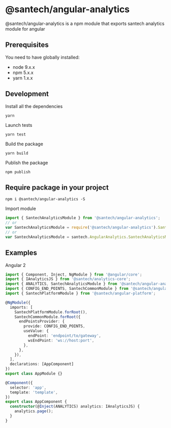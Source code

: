 # @santech/angular-analytics

@santech/angular-analytics is a npm module that exports santech analytics module for angular

## Prerequisites

You need to have globally installed:

* node 9.x.x
* npm 5.x.x
* yarn 1.x.x

## Development

Install all the dependencies

```
yarn
```

Launch tests

```
yarn test
```

Build the package

```
yarn build
```

Publish the package

```
npm publish
```

## Require package in your project

```
npm i @santech/angular-analytics -S
```

Import module

```javascript
import { SantechAnalyticsModule } from '@santech/angular-analytics';
// or
var SantechAnalyticsModule = require('@santech/angular-analytics').SantechAnalyticsModule;
// or
var SantechAnalyticsModule = santech.AngularAnalytics.SantechAnalyticsModule;
```

## Examples

Angular 2

```typescript
import { Component, Inject, NgModule } from '@angular/core';
import { IAnalyticsJS } from '@santech/analytics-core';
import { ANALYTICS, SantechAnalyticsModule } from '@santech/angular-analytics';
import { CONFIG_END_POINTS, SantechCommonModule } from '@santech/angular-common';
import { SantechPlatformModule } from '@santech/angular-platform';

@NgModule({
  imports: [
    SantechPlatformModule.forRoot(),
    SantechCommonModule.forRoot({
      endPointsProvider: {
        provide: CONFIG_END_POINTS,
        useValue: {
          endPoint: 'endpoint/to/gateway',
          wsEndPoint: 'ws://host:port',
        },
      },
    }),
  ],
  declarations: [AppComponent]
})
export class AppModule {}

@Component({
  selector: 'app',
  template: 'template',
})
export class AppComponent {
  constructor(@Inject(ANALYTICS) analytics: IAnalyticsJS) {
    analytics.page();
  }
}
```
